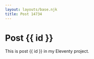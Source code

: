 ```yaml
---
layout: layouts/base.njk
title: Post 14734
---
```


# Post {{ id }}

This is post {{ id }} in my Eleventy project.
